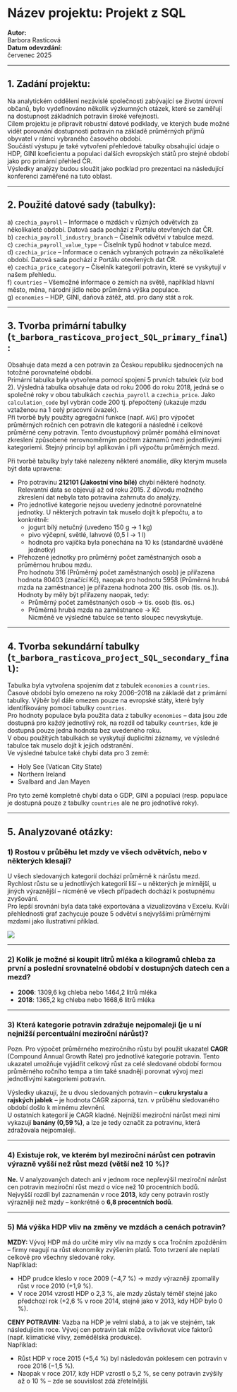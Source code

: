 # Název projektu: Projekt z SQL

**Autor:**  
Barbora Rasticová  
**Datum odevzdání:**  
červenec 2025  

---

## 1. Zadání projektu:

Na analytickém oddělení nezávislé společnosti zabývající se životní úrovní občanů, bylo vydefinováno několik výzkumných otázek, které se zaměřují na dostupnost základních potravin široké veřejnosti.  
Cílem projektu je připravit robustní datové podklady, ve kterých bude možné vidět porovnání dostupnosti potravin na základě průměrných příjmů obyvatel v rámci vybraného časového období.  
Součástí výstupu je také vytvoření přehledové tabulky obsahující údaje o HDP, GINI koeficientu a populaci dalších evropských států pro stejné období jako pro primární přehled ČR.  
Výsledky analýzy budou sloužit jako podklad pro prezentaci na následující konferenci zaměřené na tuto oblast.

---

## 2. Použité datové sady (tabulky):

a) `czechia_payroll` – Informace o mzdách v různých odvětvích za několikaleté období. Datová sada pochází z Portálu otevřených dat ČR.  
b) `czechia_payroll_industry_branch` – Číselník odvětví v tabulce mezd.  
c) `czechia_payroll_value_type` – Číselník typů hodnot v tabulce mezd.  
d) `czechia_price` – Informace o cenách vybraných potravin za několikaleté období. Datová sada pochází z Portálu otevřených dat ČR.  
e) `czechia_price_category` – Číselník kategorií potravin, které se vyskytují v našem přehledu.  
f) `countries` – Všemožné informace o zemích na světě, například hlavní město, měna, národní jídlo nebo průměrná výška populace.  
g) `economies` – HDP, GINI, daňová zátěž, atd. pro daný stát a rok.  

---

## 3. Tvorba primární tabulky (`t_barbora_rasticova_project_SQL_primary_final`):

Obsahuje data mezd a cen potravin za Českou republiku sjednocených na totožné porovnatelné období.  
Primární tabulka byla vytvořena pomocí spojení 5 prvních tabulek (viz bod 2). Výsledná tabulka obsahuje data od roku 2006 do roku 2018, jedná se o společné roky v obou tabulkách `czechia_payroll` a `czechia_price`. Jako `calculation_code` byl vybrán code 200 tj. přepočtený (ukazuje mzdu vztaženou na 1 celý pracovní úvazek).  
Při tvorbě byly použity agregační funkce (např. `AVG`) pro výpočet průměrných ročních cen potravin dle kategorií a následně i celkové průměrné ceny potravin. Tento dvoustupňový průměr pomáhá eliminovat zkreslení způsobené nerovnoměrným počtem záznamů mezi jednotlivými kategoriemi. Stejný princip byl aplikován i při výpočtu průměrných mezd.

Při tvorbě tabulky byly také nalezeny některé anomálie, díky kterým musela být data upravena:

- Pro potravinu **212101 (Jakostní víno bílé)** chybí některé hodnoty. Relevantní data se objevují až od roku 2015. Z důvodu možného zkreslení dat nebyla tato potravina zahrnuta do analýzy.
- Pro jednotlivé kategorie nejsou uvedeny jednotné porovnatelné jednotky. U některých potravin tak muselo dojít k přepočtu, a to konkrétně:
  - jogurt bílý netučný (uvedeno 150 g → 1 kg)
  - pivo výčepní, světlé, lahvové (0,5 l → 1 l)
  - hodnota pro vajíčka byla ponechána na 10 ks (standardně uváděné jednotky)
- Přehozené jednotky pro průměrný počet zaměstnaných osob a průměrnou hrubou mzdu.  
  Pro hodnotu 316 (Průměrný počet zaměstnaných osob) je přiřazena hodnota 80403 (značící Kč), naopak pro hodnotu 5958 (Průměrná hrubá mzda na zaměstnance) je přiřazena hodnota 200 (tis. osob (tis. os.)).  
  Hodnoty by měly být přiřazeny naopak, tedy:
  - Průměrný počet zaměstnaných osob → tis. osob (tis. os.)
  - Průměrná hrubá mzda na zaměstnance → Kč  
Nicméně ve výsledné tabulce se tento sloupec nevyskytuje.

---

## 4. Tvorba sekundární tabulky (`t_barbora_rasticova_project_SQL_secondary_final`):

Tabulka byla vytvořena spojením dat z tabulek `economies` a `countries`. Časové období bylo omezeno na roky 2006–2018 na základě dat z primární tabulky. Výběr byl dále omezen pouze na evropské státy, které byly identifikovány pomocí tabulky `countries`.  
Pro hodnoty populace byla použita data z tabulky `economies` – data jsou zde dostupná pro každý jednotlivý rok, na rozdíl od tabulky `countries`, kde je dostupná pouze jedna hodnota bez uvedeného roku.  
V obou použitých tabulkách se vyskytují duplicitní záznamy, ve výsledné tabulce tak muselo dojít k jejich odstranění.  
Ve výsledné tabulce také chybí data pro 3 země:

- Holy See (Vatican City State)
- Northern Ireland
- Svalbard and Jan Mayen

Pro tyto země kompletně chybí data o GDP, GINI a populaci (resp. populace je dostupná pouze z tabulky `countries` ale ne pro jednotlivé roky).

---

## 5. Analyzované otázky:

### 1) Rostou v průběhu let mzdy ve všech odvětvích, nebo v některých klesají?

U všech sledovaných kategorií dochází průměrně k nárůstu mezd.  
Rychlost růstu se u jednotlivých kategorií liší – u některých je mírnější, u jiných výraznější – nicméně ve všech případech dochází k postupnému zvyšování.  
Pro lepší srovnání byla data také exportována a vizualizována v Excelu. Kvůli přehlednosti graf zachycuje pouze 5 odvětví s nejvyššími průměrnými mzdami jako ilustrativní příklad.

![](ex_1_.png)

---

### 2) Kolik je možné si koupit litrů mléka a kilogramů chleba za první a poslední srovnatelné období v dostupných datech cen a mezd?

- **2006**: 1309,6 kg chleba nebo 1464,2 litrů mléka  
- **2018**: 1365,2 kg chleba nebo 1668,6 litrů mléka  

---

### 3) Která kategorie potravin zdražuje nejpomaleji (je u ní nejnižší percentuální meziroční nárůst)?

Pozn. Pro výpočet průměrného meziročního růstu byl použit ukazatel **CAGR** (Compound Annual Growth Rate) pro jednotlivé kategorie potravin. Tento ukazatel umožňuje vyjádřit celkový růst za celé sledované období formou průměrného ročního tempa a tím také snadněji porovnat vývoj mezi jednotlivými kategoriemi potravin.

Výsledky ukazují, že u dvou sledovaných potravin – **cukru krystalu a rajských jablek** – je hodnota CAGR záporná, tzn. v průběhu sledovaného období došlo k mírnému zlevnění.  
U ostatních kategorií je CAGR kladné. Nejnižší meziroční nárůst mezi nimi vykazují **banány (0,59 %)**, a lze je tedy označit za potravinu, která zdražovala nejpomaleji.

---

### 4) Existuje rok, ve kterém byl meziroční nárůst cen potravin výrazně vyšší než růst mezd (větší než 10 %)?

**Ne.** V analyzovaných datech ani v jednom roce nepřevýšil meziroční nárůst cen potravin meziroční růst mezd o více než 10 procentních bodů.  
Nejvyšší rozdíl byl zaznamenán v roce **2013**, kdy ceny potravin rostly výrazněji než mzdy – konkrétně o **6,8 procentních bodů**.

---

### 5) Má výška HDP vliv na změny ve mzdách a cenách potravin?

**MZDY:** Vývoj HDP má do určité míry vliv na mzdy s cca 1ročním zpožděním – firmy reagují na růst ekonomiky zvýšením platů. Toto tvrzení ale neplatí celkově pro všechny sledované roky.  
Například:

- HDP prudce kleslo v roce 2009 (−4,7 %) → mzdy výrazněji zpomalily růst v roce 2010 (+1,9 %).
- V roce 2014 vzrostl HDP o 2,3 %, ale mzdy zůstaly téměř stejné jako předchozí rok (+2,6 % v roce 2014, stejně jako v 2013, kdy HDP bylo 0 %).

**CENY POTRAVIN:** Vazba na HDP je velmi slabá, a to jak ve stejném, tak následujícím roce. Vývoj cen potravin tak může ovlivňovat více faktorů (např. klimatické vlivy, zemědělská produkce).  
Například:

- Růst HDP v roce 2015 (+5,4 %) byl následován poklesem cen potravin v roce 2016 (−1,5 %).
- Naopak v roce 2017, kdy HDP vzrostl o 5,2 %, se ceny potravin zvýšily až o 10 % – zde se souvislost zdá zřetelnější.








